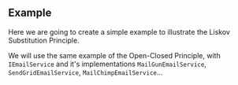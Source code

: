 ## Example
Here we are going to create a simple example to illustrate the Liskov Substitution Principle. 

We will use the same example of the Open-Closed Principle, with `IEmailService` and it's implementations `MailGunEmailService`, `SendGridEmailService`, `MailChimpEmailService`...

